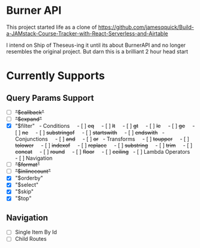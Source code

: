 # Burner API

This project started life as a clone of https://github.com/jamesqquick/Build-a-JAMstack-Course-Tracker-with-React-Serverless-and-Airtable

I intend on Ship of Theseus-ing it until its about BurnerAPI and no longer resembles the original project.
But darn this is a brilliant 2 hour head start

# Currently Supports

## Query Params Support

- [ ] ~~"$callback"~~
- [ ] ~~"$expand"~~
- [x] "$filter"
        - Conditions
          - [ ] ~~eq~~
          - [ ] ~~lt~~
          - [ ] ~~gt~~
          - [ ] ~~le~~
          - [ ] ~~ge~~
          - [ ] ~~ne~~
          - [ ] ~~substringof~~
          - [ ] ~~startswith~~
          - [ ] ~~endswith~~
        - Conjunctions
          - [ ] ~~and~~
          - [ ] ~~or~~
        - Transforms
          - [ ] ~~toupper~~
          - [ ] ~~tolower~~
          - [ ] ~~indexof~~
          - [ ] ~~replace~~
          - [ ] ~~substring~~
          - [ ] ~~trim~~
          - [ ] ~~concat~~
          - [ ] ~~round~~
          - [ ] ~~floor~~
          - [ ] ~~ceiling~~
        - [ ] Lambda Operators
        - [ ] Navigation
- [ ] ~~"$format"~~
- [ ] ~~"$inlinecount"~~
- [x] "$orderby"
- [x] "$select"
- [x] "$skip"
- [x] "$top"

## Navigation

- [ ] Single Item By Id
- [ ] Child Routes
